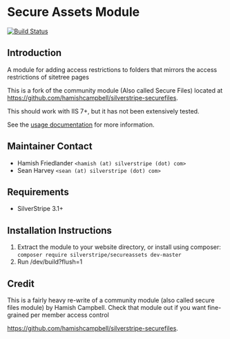 # Secure Assets Module

[![Build Status](https://travis-ci.org/silverstripe/silverstripe-secureassets.svg)](https://travis-ci.org/silverstripe/silverstripe-secureassets)

## Introduction

A module for adding access restrictions to folders
that mirrors the access restrictions of sitetree pages

This is a fork of the community module (Also called Secure Files)
located at https://github.com/hamishcampbell/silverstripe-securefiles.

This should work with IIS 7+, but it has not been extensively tested.

See the [usage documentation](docs/en/index.md) for more information.

## Maintainer Contact

 * Hamish Friedlander `<hamish (at) silverstripe (dot) com>`
 * Sean Harvey `<sean (at) silverstripe (dot) com>`

## Requirements

 * SilverStripe 3.1+

## Installation Instructions

 1. Extract the module to your website directory, or install using
    composer: `composer require silverstripe/secureassets dev-master`
 2. Run /dev/build?flush=1

## Credit

This is a fairly heavy re-write of a community
module (also called secure files module) by
Hamish Campbell. Check that module out if you want 
fine-grained per member access control

https://github.com/hamishcampbell/silverstripe-securefiles.
